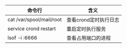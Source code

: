 命令行 | 含义
--- | ---
cat /var/spool/mail/root | 查看crond定时执行日志
service crond restart | 重启定时执行服务
lsof -i :6666 | 查看占用端口的进程